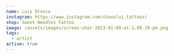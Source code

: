 ```yaml
---
name: Luis Drozco
instagram: https://www.instagram.com/chavolui_tattoos/
shop: Sweet Needles Tattoo
image: /assets/images/screen-shot-2023-01-09-at-1.09.29-pm.png
tags:
  - artist
active: true
---
```

